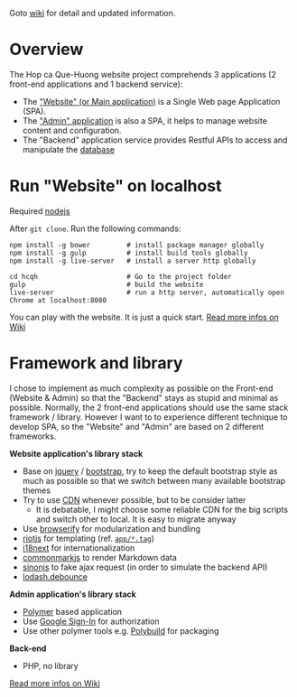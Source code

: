 
Goto [wiki](https://github.com/duongphuhiep/hcqh/wiki) for detail and updated information.

# Overview

The Hop ca Que-Huong website project comprehends 3 applications (2 front-end applications and 1 backend service):
 
 * The ["Website" (or Main application)](http://hopcaquehuong.org/) is a Single Web page Application (SPA). 
 * The ["Admin" application](http://hopcaquehuong.org/admin/) is also a SPA, it helps to manage website content and configuration.
 * The "Backend" application service provides Restful APIs to access and manipulate the [database](https://github.com/duongphuhiep/hcqh/wiki/Database)

# Run "Website" on localhost

Required [nodejs](https://nodejs.org/en/)

After `git clone`. Run the following commands:

    npm install -g bower         # install package manager globally
    npm install -g gulp          # install build tools globally
    npm install -g live-server   # install a server http globally
    
    cd hcqh                      # Go to the project folder
    gulp                         # build the website
    live-server                  # run a http server, automatically open Chrome at localhost:8080

You can play with the website. It is just a quick start. [Read more infos on Wiki](https://github.com/duongphuhiep/hcqh/wiki/Local-installation)

# Framework and library
  
I chose to implement as much complexity as possible on the Front-end (Website & Admin) so that the "Backend" stays as stupid and minimal as possible. Normally, the 2 front-end applications should use the same stack framework / library. However I want to to experience different technique to develop SPA, so the "Website" and "Admin" are based on 2 different frameworks. 
     
**Website application's library stack**
 
 * Base on [jquery](http://jquery.com/) / [bootstrap](http://getbootstrap.com/), try to keep the default bootstrap style as much as possible so that we switch between many available bootstrap themes
 * Try to use [CDN](http://htmlcheats.com/cdn-2/6-reasons-use-cdn/) whenever possible, but to be consider latter 
    * It is debatable, I might choose some reliable CDN for the big scripts and switch other to local. It is easy to migrate anyway 
 * Use [browserify](http://browserify.org/) for modularization and bundling
 * [riotjs](http://riotjs.com/) for templating (ref. [`app/*.tag`](app))
 * [i18next](http://i18next.com/) for internationalization
 * [commonmarkjs](https://github.com/jgm/commonmark.js) to render Markdown data
 * [sinonjs](http://sinonjs.org/docs/#server) to fake ajax request (in order to simulate the backend API)
 * [lodash.debounce](https://lodash.com/docs#debounce)

**Admin application's library stack**

 * [Polymer](https://www.polymer-project.org/1.0/) based application 
 * Use [Google Sign-In](https://developers.google.com/identity/) for authorization
 * Use other polymer tools e.g. [Polybuild](https://github.com/PolymerLabs/polybuild) for packaging

**Back-end**
 
 * PHP, no library 
 
[Read more infos on Wiki](https://github.com/duongphuhiep/hcqh/wiki)
